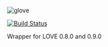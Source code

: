 ![glove](http://i.imgur.com/ziiJIX6.png)

[![Build Status](https://travis-ci.org/stackmachine/glove.png?branch=master)](https://travis-ci.org/stackmachine/glove)

Wrapper for LOVE 0.8.0 and 0.9.0
